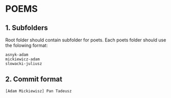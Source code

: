 POEMS
=====

## 1. Subfolders

Root folder should contain subfolder for poets.
Each poets folder should use the folowing format:

```
asnyk-adam
mickiewicz-adam
slowacki-juliusz
```

## 2. Commit format

```
[Adam Mickiewisz] Pan Tadeusz
```